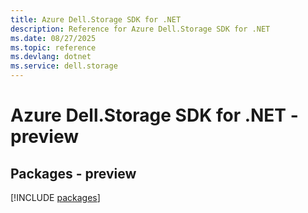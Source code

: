 ```yaml
---
title: Azure Dell.Storage SDK for .NET
description: Reference for Azure Dell.Storage SDK for .NET
ms.date: 08/27/2025
ms.topic: reference
ms.devlang: dotnet
ms.service: dell.storage
---
```

# Azure Dell.Storage SDK for .NET - preview
## Packages - preview
[!INCLUDE [packages](dell.storage-index.md)]